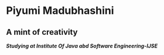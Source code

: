 # Piyumi Madubhashini
## A mint of creativity
***Studying at Institute Of Java abd Software Engineering-IJSE***



